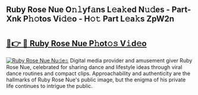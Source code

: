 ## Ruby Rose Nue O𝚗𝚕yf𝚊ns L𝚎a𝚔ed N𝚞𝚍es - Part-Xnk P𝚑𝚘tos Vi𝚍𝚎o - H𝚘𝚝 Part L𝚎a𝚔s ZpW2n

# <h2><a href="http://kf9nf4g.oniu.top/?m=Ruby+Rose+Nue">🔗👉 🔴 Ruby Rose Nue P𝚑ot𝚘𝚜 V𝚒d𝚎o</a></h2>

[![Ruby Rose Nue Nu𝚍e𝚜](https://i.imgur.com/0qMVB7G.gif)](http://kf9nf4g.oniu.top/?m=Ruby+Rose+Nue)
Digital media provider and amusement giver Ruby Rose Nue, celebrated for sharing dance and lifestyle ideas through viral dance routines and compact clips. Approachability and authenticity are the hallmarks of Ruby Rose Nue's public image, but the enigma of his private life continues to intrigue the public.  
